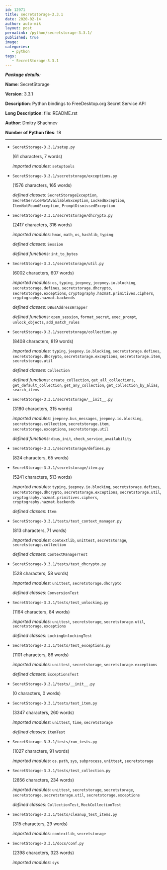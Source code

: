 ```yaml
---
id: 12971
title: secretstorage-3.3.1
date: 2020-02-14
author: auto-mik
layout: post
permalink: /python/secretstorage-3.3.1/
published: true
image:
categories:
   - python
tags:  
   - SecretStorage-3.3.1
---
```

_**Package details:**_





**Name**: SecretStorage

**Version**: 3.3.1

**Description**: Python bindings to FreeDesktop.org Secret Service API

**Long Description**: file: README.rst

**Author**: Dmitry Shachnev



**Number of Python files**: 18



---





- `SecretStorage-3.3.1/setup.py` 

   (61 characters, 7 words)

    _imported modules:_ `setuptools` 





- `SecretStorage-3.3.1/secretstorage/exceptions.py` 

   (1576 characters, 165 words)

    _defined classes:_ `SecretStorageException`, `SecretServiceNotAvailableException`, `LockedException`, `ItemNotFoundException`, `PromptDismissedException` 





- `SecretStorage-3.3.1/secretstorage/dhcrypto.py` 

   (2417 characters, 316 words)

    _imported modules:_ `hmac`, `math`, `os`, `hashlib`, `typing` 

    _defined classes:_ `Session` 

    _defined functions:_ `int_to_bytes` 



- `SecretStorage-3.3.1/secretstorage/util.py` 

   (6002 characters, 607 words)

    _imported modules:_ `os`, `typing`, `jeepney`, `jeepney.io.blocking`, `secretstorage.defines`, `secretstorage.dhcrypto`, `secretstorage.exceptions`, `cryptography.hazmat.primitives.ciphers`, `cryptography.hazmat.backends` 

    _defined classes:_ `DBusAddressWrapper` 

    _defined functions:_ `open_session`, `format_secret`, `exec_prompt`, `unlock_objects`, `add_match_rules` 



- `SecretStorage-3.3.1/secretstorage/collection.py` 

   (8408 characters, 819 words)

    _imported modules:_ `typing`, `jeepney.io.blocking`, `secretstorage.defines`, `secretstorage.dhcrypto`, `secretstorage.exceptions`, `secretstorage.item`, `secretstorage.util` 

    _defined classes:_ `Collection` 

    _defined functions:_ `create_collection`, `get_all_collections`, `get_default_collection`, `get_any_collection`, `get_collection_by_alias`, `search_items` 



- `SecretStorage-3.3.1/secretstorage/__init__.py` 

   (3180 characters, 315 words)

    _imported modules:_ `jeepney.bus_messages`, `jeepney.io.blocking`, `secretstorage.collection`, `secretstorage.item`, `secretstorage.exceptions`, `secretstorage.util` 

    _defined functions:_ `dbus_init`, `check_service_availability` 



- `SecretStorage-3.3.1/secretstorage/defines.py` 

   (824 characters, 65 words)





- `SecretStorage-3.3.1/secretstorage/item.py` 

   (5241 characters, 513 words)

    _imported modules:_ `typing`, `jeepney.io.blocking`, `secretstorage.defines`, `secretstorage.dhcrypto`, `secretstorage.exceptions`, `secretstorage.util`, `cryptography.hazmat.primitives.ciphers`, `cryptography.hazmat.backends` 

    _defined classes:_ `Item` 





- `SecretStorage-3.3.1/tests/test_context_manager.py` 

   (813 characters, 71 words)

    _imported modules:_ `contextlib`, `unittest`, `secretstorage`, `secretstorage.collection` 

    _defined classes:_ `ContextManagerTest` 





- `SecretStorage-3.3.1/tests/test_dhcrypto.py` 

   (528 characters, 58 words)

    _imported modules:_ `unittest`, `secretstorage.dhcrypto` 

    _defined classes:_ `ConversionTest` 





- `SecretStorage-3.3.1/tests/test_unlocking.py` 

   (1164 characters, 84 words)

    _imported modules:_ `unittest`, `secretstorage`, `secretstorage.util`, `secretstorage.exceptions` 

    _defined classes:_ `LockingUnlockingTest` 





- `SecretStorage-3.3.1/tests/test_exceptions.py` 

   (1101 characters, 86 words)

    _imported modules:_ `unittest`, `secretstorage`, `secretstorage.exceptions` 

    _defined classes:_ `ExceptionsTest` 





- `SecretStorage-3.3.1/tests/__init__.py` 

   (0 characters, 0 words)





- `SecretStorage-3.3.1/tests/test_item.py` 

   (3347 characters, 260 words)

    _imported modules:_ `unittest`, `time`, `secretstorage` 

    _defined classes:_ `ItemTest` 





- `SecretStorage-3.3.1/tests/run_tests.py` 

   (1027 characters, 91 words)

    _imported modules:_ `os.path`, `sys`, `subprocess`, `unittest`, `secretstorage` 





- `SecretStorage-3.3.1/tests/test_collection.py` 

   (2856 characters, 234 words)

    _imported modules:_ `unittest`, `secretstorage`, `secretstorage`, `secretstorage`, `secretstorage.util`, `secretstorage.exceptions` 

    _defined classes:_ `CollectionTest`, `MockCollectionTest` 





- `SecretStorage-3.3.1/tests/cleanup_test_items.py` 

   (315 characters, 29 words)

    _imported modules:_ `contextlib`, `secretstorage` 





- `SecretStorage-3.3.1/docs/conf.py` 

   (2398 characters, 323 words)

    _imported modules:_ `sys` 

